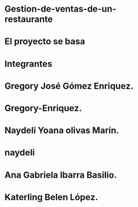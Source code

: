 # Gestion-de-ventas-de-un-restaurante

# El proyecto se basa 
# Integrantes 
# Gregory José Gómez Enriquez.
# Gregory-Enriquez.

# Naydeli Yoana olivas Marín.
# naydeli

# Ana Gabriela Ibarra Basilio.


# Katerling Belen López.
